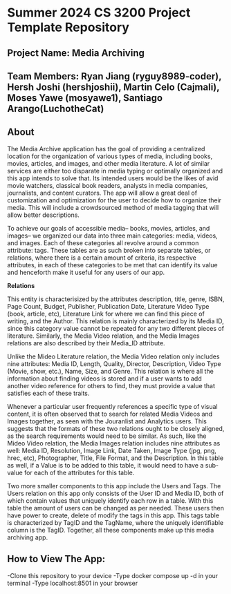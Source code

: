 # Summer 2024 CS 3200 Project Template Repository

## Project Name: Media Archiving
## Team Members: Ryan Jiang (ryguy8989-coder), Hersh Joshi (hershjoshii), Martin Celo (Cajmali), Moses Yawe (mosyawe1), Santiago Arango(LuchotheCat)



## About

The Media Archive application has the goal of providing a centralized location for the organization of various types of media, including books, movies, articles, and images, and other media literature. A lot of similar services are either too disparate in media typing or optimally organized and this app intends to solve that. Its intended users would be the likes of avid movie watchers, classical book readers, analysts in media companies, journalists, and content curators. The app will allow a great deal of customization and optimization for the user to decide how to organize their media. This will include a crowdsourced method of media tagging that will allow better descriptions.

To achieve our goals of accessible media– books, movies, articles, and images– we organized our data into three main categories: media, videos, and images. Each of these categories all revolve around a common attribute: tags. These tables are as such broken into separate tables, or relations, where there is a certain amount of criteria, its respective attributes, in each of these categories to be met that can identify its value and henceforth make it useful for any users of our app. 


**Relations**

This entity is characterisized by the attributes description, title, genre, ISBN, Page Count, Budget, Publisher, Publication Date, Literature Video Type (book, article, etc), Literature Link for where we can find this piece of writing, and the Author. This relation is mainly characterized by its Media ID, since this category value cannot be repeated for any two different pieces of literature. Similarly, the Media Video relation, and the Media Images relations are also described by their Media_ID attribute. 

Unlike the Mideo Literature relation, the Media Video relation only includes nine attributes: Media ID, Length, Quality, Director, Description, Video Type (Movie, show, etc.), Name, Size, and Genre. This relation is where all the information about finding videos is stored and if a user wants to add another video reference for others to find, they must provide a value that satisfies each of these traits. 

Whenever a particular user frequently references a specific type of visual content, it is often observed that to search for related Media Videos and Images together, as seen with the Jouranlist and Analytics users. This suggests that the formats of these two relations ought to be closely aligned, as the search requirements would need to be similar. As such, like the Mideo Video relation, the Media Images relation includes nine attributes as well: Media ID, Resolution, Image Link, Date Taken, Image Type (jpg, png, hrec, etc), Photographer, Title, File Format, and the Description. In this table as well, if a Value is to be added to this table, it would need to have a sub-value for each of the attributes for this table.

Two more smaller components to this app include the Users and Tags. The Users relation on this app only consists of the User ID and Media ID, both of which contain values that uniquely identify each row in a table. With this table the amount of users can be changed as per needed. These users then have power to create, delete of modify the tags in this app. This tags table is characterized by TagID and the TagName, where the uniquely identifiable column is the TagID. Together, all these components make up this media archiving app.

## How to View The App:
-Clone this repository to your device
-Type docker compose up -d in your terminal
-Type localhost:8501 in your browser






 
